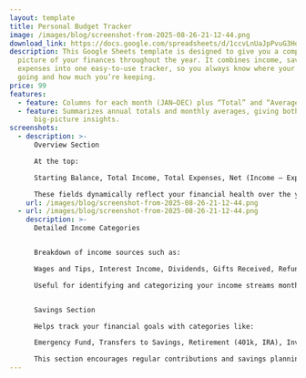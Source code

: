 ```yaml
---
layout: template
title: Personal Budget Tracker
image: /images/blog/screenshot-from-2025-08-26-21-12-44.png
download_link: https://docs.google.com/spreadsheets/d/1ccvLnUaJpPvuG3HoSS_pjlLzYYwykvp_CyE-iRgu3mE/template/preview
description: This Google Sheets template is designed to give you a complete
  picture of your finances throughout the year. It combines income, savings, and
  expenses into one easy-to-use tracker, so you always know where your money is
  going and how much you’re keeping.
price: 99
features:
  - feature: Columns for each month (JAN–DEC) plus “Total” and “Average” columns.
  - feature: Summarizes annual totals and monthly averages, giving both granular and
      big-picture insights.
screenshots:
  - description: >-
      Overview Section 

      At the top:

      Starting Balance, Total Income, Total Expenses, Net (Income – Expenses), Projected End Balance.

      These fields dynamically reflect your financial health over the year by summarizing all monthly inputs
    url: /images/blog/screenshot-from-2025-08-26-21-12-44.png
  - url: /images/blog/screenshot-from-2025-08-26-21-12-44.png
    description: >-
      Detailed Income Categories


      Breakdown of income sources such as:

      Wages and Tips, Interest Income, Dividends, Gifts Received, Refunds, Transfers from Savings, Other categories

      Useful for identifying and categorizing your income streams month to month


      Savings Section

      Helps track your financial goals with categories like:

      Emergency Fund, Transfers to Savings, Retirement (401k, IRA), Investments, Education, Other

      This section encourages regular contributions and savings planning
---
```

